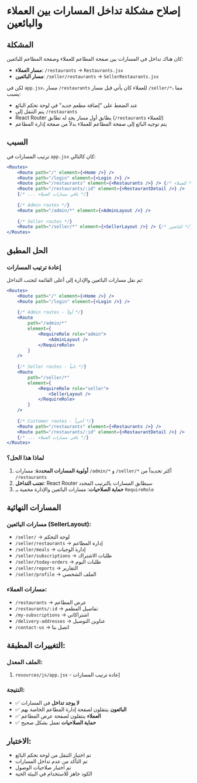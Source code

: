 # إصلاح مشكلة تداخل المسارات بين العملاء والبائعين

## المشكلة
كان هناك تداخل في المسارات بين صفحة المطاعم للعملاء وصفحة المطاعم للبائعين:

- **مسار العملاء**: `/restaurants` → `Restaurants.jsx`
- **مسار البائعين**: `/seller/restaurants` → `SellerRestaurants.jsx`

لكن في `app.jsx`، مسار `/restaurants` للعملاء كان يأتي قبل مسار `/seller/*`، مما يسبب:
- عند الضغط على "إضافة مطعم جديد" في لوحة تحكم البائع
- يتم التنقل إلى `/restaurants` 
- React Router يطابق أول مسار يجد له تطابق (`/restaurants` للعملاء)
- يتم توجيه البائع إلى صفحة المطاعم للعملاء بدلاً من صفحة إدارة المطاعم

## السبب
ترتيب المسارات في `app.jsx` كان كالتالي:
```jsx
<Routes>
    <Route path="/" element={<Home />} />
    <Route path="/login" element={<Login />} />
    <Route path="/restaurants" element={<Restaurants />} /> {/* للعملاء */}
    <Route path="/restaurants/:id" element={<RestaurantDetail />} />
    {/* ... باقي مسارات العملاء */}
    
    {/* Admin routes */}
    <Route path="/admin/*" element={<AdminLayout />} />
    
    {/* Seller routes */}
    <Route path="/seller/*" element={<SellerLayout />} /> {/* للبائعين */}
</Routes>
```

## الحل المطبق

### إعادة ترتيب المسارات
تم نقل مسارات البائعين والإدارة إلى أعلى القائمة لتجنب التداخل:

```jsx
<Routes>
    <Route path="/" element={<Home />} />
    <Route path="/login" element={<Login />} />
    
    {/* Admin routes - أولاً */}
    <Route 
        path="/admin/*" 
        element={
            <RequireRole role="admin">
                <AdminLayout />
            </RequireRole>
        } 
    />
    
    {/* Seller routes - ثانياً */}
    <Route 
        path="/seller/*" 
        element={
            <RequireRole role="seller">
                <SellerLayout />
            </RequireRole>
        } 
    />
    
    {/* Customer routes - أخيراً */}
    <Route path="/restaurants" element={<Restaurants />} />
    <Route path="/restaurants/:id" element={<RestaurantDetail />} />
    {/* ... باقي مسارات العملاء */}
</Routes>
```

### لماذا هذا الحل؟
1. **أولوية المسارات المحددة**: مسارات `/admin/*` و `/seller/*` أكثر تحديداً من `/restaurants`
2. **تجنب التداخل**: React Router سيطابق المسارات بالترتيب المحدد
3. **حماية الصلاحيات**: مسارات البائعين والإدارة محمية بـ `RequireRole`

## المسارات النهائية

### مسارات البائعين (SellerLayout):
- `/seller/` → لوحة التحكم
- `/seller/restaurants` → إدارة المطاعم
- `/seller/meals` → إدارة الوجبات
- `/seller/subscriptions` → طلبات الاشتراك
- `/seller/today-orders` → طلبات اليوم
- `/seller/reports` → التقارير
- `/seller/profile` → الملف الشخصي

### مسارات العملاء:
- `/restaurants` → عرض المطاعم
- `/restaurants/:id` → تفاصيل المطعم
- `/my-subscriptions` → اشتراكاتي
- `/delivery-addresses` → عناوين التوصيل
- `/contact-us` → اتصل بنا

## التغييرات المطبقة:

### الملف المعدل:
1. `resources/js/app.jsx` - إعادة ترتيب المسارات

### النتيجة:
- ✅ **لا يوجد تداخل** في المسارات
- ✅ **البائعون** ينتقلون لصفحة إدارة المطاعم الخاصة بهم
- ✅ **العملاء** ينتقلون لصفحة عرض المطاعم
- ✅ **حماية الصلاحيات** تعمل بشكل صحيح

## الاختبار:
- تم اختبار التنقل من لوحة تحكم البائع
- تم التأكد من عدم تداخل المسارات
- تم اختبار صلاحيات الوصول
- الكود جاهز للاستخدام في البيئة الحية
